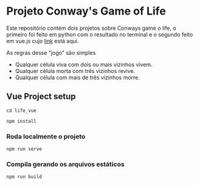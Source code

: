 # Projeto Conway's Game of Life
Este repositório contém dois projetos sobre Conways game o life, o primeiro foi feito em python com o resultado no terminal e o segundo feito em vue.js cujo [link](https://marilia-borgo.github.io/game-of-life/) está aqui.

As regras desse "jogo" são simples
- Qualquer célula viva com dois ou mais vizinhos vivem.
- Qualquer célula morta com três vizinhos revive.
- Qualquer célula com mais de três vizinhos morre.


## Vue Project setup
```
cd life_vue
```
```
npm install
```

### Roda localmente o projeto
```
npm run serve
```

### Compila gerando os arquivos estáticos
```
npm run build
```


